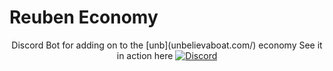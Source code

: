 # Reuben Economy
<div align="center"> 
Discord Bot for adding on to the [unb](unbelievaboat.com/) economy
See it in action here
<a href="https://discord.gg/sBFWp6ZfMb">
    <img src="https://img.shields.io/discord/718450019899801702?color=%235865f2&label=Discord&logo=Discord&style=for-the-badge" alt="Discord">
  </a>


